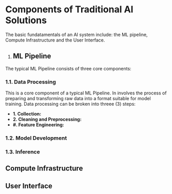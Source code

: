 # Components of Traditional AI Solutions

The basic fundatamentals of an AI system include: the ML pipeline, Compute Infrastructure and the User Interface.

1. ## ML Pipeline

The typical ML Pipeline consists of three core components: 

### 1.1. Data Processing

This is a core component of a typical ML Pipeline. In involves the process of preparing and transforming raw data into a format suitable for model training. Data processing can be broken into threee (3) steps:

* **1. Collection:** 
* **2. Cleaning and Preprocessing:**
* **#. Feature Engineering:**

### 1.2. Model Development

### 1.3. Inference

## Compute Infrastructure

## User Interface

